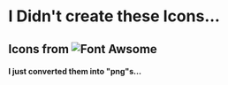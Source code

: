 # I Didn't create these Icons...
## Icons from ![Font Awsome](https://fontawesome.com/v6.0/icons)
#### I just converted them into "png"s...
